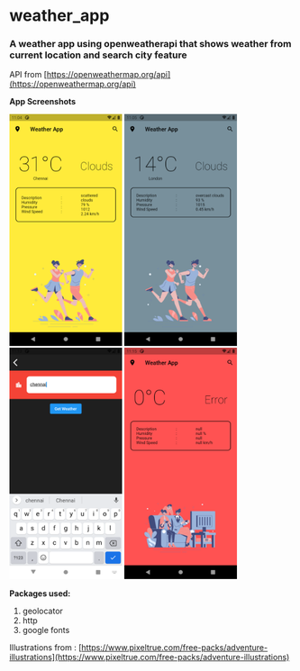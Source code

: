 # weather_app
### A weather app using openweatherapi that shows weather from current location and search city feature

API from [https://openweathermap.org/api](https://openweathermap.org/api)

**App Screenshots**

<img src="assets/chennai.png" alt="search result" width="200"/>  <img src="assets/london.png" alt="search result" width="200"/>  <img src="assets/search.png" alt="search result" width="200"/>  <img src="assets/error.png" alt="search result" width="200"/>

**Packages used:**
1. geolocator
2. http
3. google fonts

Illustrations from : [https://www.pixeltrue.com/free-packs/adventure-illustrations](https://www.pixeltrue.com/free-packs/adventure-illustrations)





